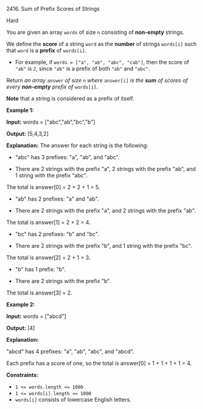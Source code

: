 2416\. Sum of Prefix Scores of Strings

Hard

You are given an array `words` of size `n` consisting of **non-empty** strings.

We define the **score** of a string `word` as the **number** of strings `words[i]` such that `word` is a **prefix** of `words[i]`.

*   For example, if `words = ["a", "ab", "abc", "cab"]`, then the score of `"ab"` is `2`, since `"ab"` is a prefix of both `"ab"` and `"abc"`.

Return _an array_ `answer` _of size_ `n` _where_ `answer[i]` _is the **sum** of scores of every **non-empty** prefix of_ `words[i]`.

**Note** that a string is considered as a prefix of itself.

**Example 1:**

**Input:** words = ["abc","ab","bc","b"]

**Output:** [5,4,3,2]

**Explanation:** The answer for each string is the following:

- "abc" has 3 prefixes: "a", "ab", and "abc".

- There are 2 strings with the prefix "a", 2 strings with the prefix "ab", and 1 string with the prefix "abc".

The total is answer[0] = 2 + 2 + 1 = 5.

- "ab" has 2 prefixes: "a" and "ab".

- There are 2 strings with the prefix "a", and 2 strings with the prefix "ab".

The total is answer[1] = 2 + 2 = 4.

- "bc" has 2 prefixes: "b" and "bc".

- There are 2 strings with the prefix "b", and 1 string with the prefix "bc".

The total is answer[2] = 2 + 1 = 3.

- "b" has 1 prefix: "b".

- There are 2 strings with the prefix "b".

The total is answer[3] = 2. 

**Example 2:**

**Input:** words = ["abcd"]

**Output:** [4]

**Explanation:**

"abcd" has 4 prefixes: "a", "ab", "abc", and "abcd".

Each prefix has a score of one, so the total is answer[0] = 1 + 1 + 1 + 1 = 4. 

**Constraints:**

*   `1 <= words.length <= 1000`
*   `1 <= words[i].length <= 1000`
*   `words[i]` consists of lowercase English letters.